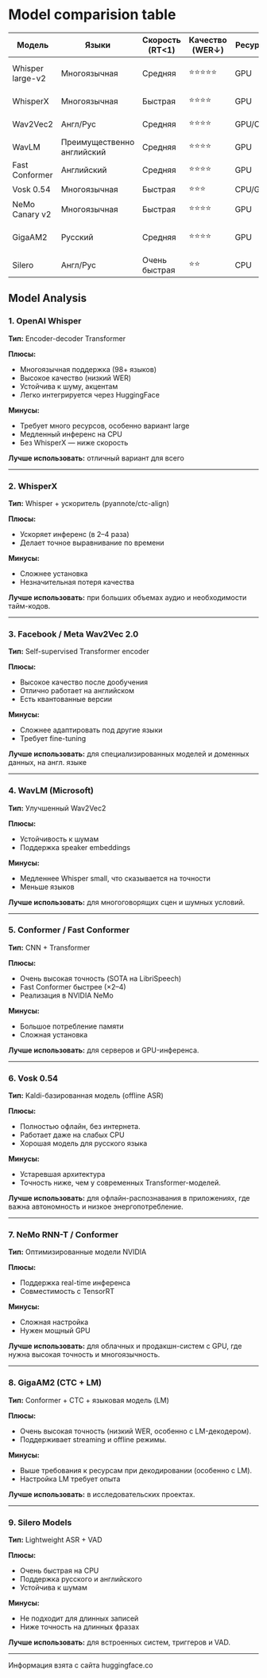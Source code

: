 # Model comparision table

| Модель | Языки | Скорость (RT<1) | Качество (WER↓) | Ресурсы | Применение |
|--------|--------|------------------|------------------|----------|-------------|
| Whisper large-v2 | Многоязычная | Средняя | ⭐⭐⭐⭐⭐ | GPU | Высокое качество, аналитика |
| WhisperX | Многоязычная | Быстрая | ⭐⭐⭐⭐ | GPU | Массовая обработка |
| Wav2Vec2 | Англ/Рус | Средняя | ⭐⭐⭐⭐ | GPU/CPU | Доменные модели |
| WavLM | Преимущественно английский | Средняя | ⭐⭐⭐⭐ | GPU | Шумные данные |
| Fast Conformer | Английский | Средняя | ⭐⭐⭐⭐ | GPU | Сервера |
| Vosk 0.54 | Многоязычная | Быстрая | ⭐⭐⭐ | CPU/GPU | Low-latency |
| NeMo Canary v2 | Многоязычная | Быстрая | ⭐⭐⭐⭐ | GPU | Облачные/продакшн ASR |
| GigaAM2 | Русский | Средняя | ⭐⭐⭐⭐ | GPU | Высокое качество + LM декодирование |
| Silero | Англ/Рус | Очень быстрая | ⭐⭐ | CPU | Edge, VAD |

## Model Analysis

### 1. OpenAI Whisper
**Тип:** Encoder-decoder Transformer  

**Плюсы:**
- Многоязычная поддержка (98+ языков)
- Высокое качество (низкий WER)
- Устойчива к шуму, акцентам
- Легко интегрируется через HuggingFace  

**Минусы:**
- Требует много ресурсов, особенно вариант large
- Медленный инференс на CPU
- Без WhisperX — ниже скорость  

**Лучше использовать:** отличный вариант для всего

---

### 2. WhisperX
**Тип:** Whisper + ускоритель (pyannote/ctc-align)  

**Плюсы:**
- Ускоряет инференс (в 2–4 раза)
- Делает точное выравнивание по времени
  
**Минусы:**
- Сложнее установка
- Незначительная потеря качества  

**Лучше использовать:** при больших объемах аудио и необходимости тайм-кодов.

---

### 3. Facebook / Meta Wav2Vec 2.0
**Тип:** Self-supervised Transformer encoder 

**Плюсы:**
- Высокое качество после дообучения
- Отлично работает на английском
- Есть квантованные версии
  
**Минусы:**
- Сложнее адаптировать под другие языки
- Требует fine-tuning  

**Лучше использовать:** для специализированных моделей и доменных данных, на англ. языке

---

### 4. WavLM (Microsoft)
**Тип:** Улучшенный Wav2Vec2  

**Плюсы:**
- Устойчивость к шумам
- Поддержка speaker embeddings
  
**Минусы:**
- Медленнее Whisper small, что сказывается на точности
- Меньше языков  

**Лучше использовать:** для многоговорящих сцен и шумных условий.

---

### 5. Conformer / Fast Conformer
**Тип:** CNN + Transformer  

**Плюсы:**
- Очень высокая точность (SOTA на LibriSpeech)
- Fast Conformer быстрее (×2–4)
- Реализация в NVIDIA NeMo
  
**Минусы:**
- Большое потребление памяти
- Сложная установка  

**Лучше использовать:** для серверов и GPU-инференса.

---

### 6. Vosk 0.54
**Тип:** Kaldi-базированная модель (offline ASR) 

**Плюсы:**
- Полностью офлайн, без интернета.
- Работает даже на слабых CPU
- Хорошая модель для русского языка
  
**Минусы:**
- Устаревшая архитектура
- Точность ниже, чем у современных Transformer-моделей. 

**Лучше использовать:** для офлайн-распознавания в приложениях, где важна автономность и низкое энергопотребление.

---

### 7. NeMo RNN-T / Conformer
**Тип:** Оптимизированные модели NVIDIA  

**Плюсы:**
- Поддержка real-time инференса
- Совместимость с TensorRT
  
**Минусы:**
- Сложная настройка
- Нужен мощный GPU

**Лучше использовать:** для облачных и продакшн-систем с GPU, где нужна высокая точность и многоязычность.

---

### 8. GigaAM2 (CTC + LM)
**Тип:** Conformer + CTC + языковая модель (LM)

**Плюсы:**
- Очень высокая точность (низкий WER, особенно с LM-декодером).
- Поддерживает streaming и offline режимы.
  
**Минусы:**
- Выше требования к ресурсам при декодировании (особенно с LM).
- Настройка LM требует опыта

**Лучше использовать:** в исследовательских проектах.

---

### 9. Silero Models
**Тип:** Lightweight ASR + VAD  

**Плюсы:**
- Очень быстрая на CPU
- Поддержка русского и английского
- Устойчива к шумам
  
**Минусы:**
- Не подходит для длинных записей
- Ниже точность на длинных фразах  

**Лучше использовать:** для встроенных систем, триггеров и VAD.

---

Информация взята с сайта huggingface.co
